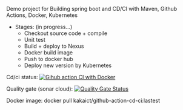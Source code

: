 Demo project for Building spring boot and CD/CI with Maven, Github Actions, Docker, Kubernetes

+ Stages: (in progress...) 
  - Checkout source code + compile
  - Unit test
  - Build + deploy to Nexus
  - Docker build image 
  - Push to docker hub
  - Deploy new version by Kubernetes

Cd/ci status:  [![Gihub action CI with Docker](https://github.com/quangkhai88/demo/actions/workflows/maven.yml/badge.svg?branch=master&event=push)](https://github.com/quangkhai88/demo/actions/workflows/maven.yml)

Quality gate (sonar cloud):  [![Quality Gate Status](https://sonarcloud.io/api/project_badges/measure?project=quangkhai88_demo&metric=alert_status)](https://sonarcloud.io/dashboard?id=quangkhai88_demo)

Docker image: docker pull kakaict/github-action-cd-ci:lastest

